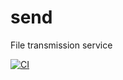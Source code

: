 # send

File transmission service

[![CI](https://github.com/Frank-Mayer/send/actions/workflows/firebase-hosting-merge.yml/badge.svg)](https://github.com/Frank-Mayer/send/actions/workflows/firebase-hosting-merge.yml)
